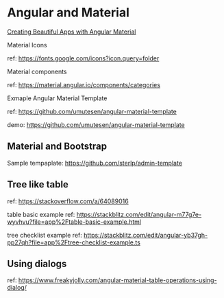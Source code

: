 # Angular and Material

[Creating Beautiful Apps with Angular Material](https://auth0.com/blog/creating-beautiful-apps-with-angular-material/)

Material Icons

ref: https://fonts.google.com/icons?icon.query=folder

Material components

ref: https://material.angular.io/components/categories

Exmaple Angular Material Template

ref: https://github.com/umutesen/angular-material-template

demo: https://github.com/umutesen/angular-material-template


## Material and Bootstrap

Sample tempaplate: https://github.com/sterlp/admin-template

## Tree like table

ref: https://stackoverflow.com/a/64089016

table basic example
ref: https://stackblitz.com/edit/angular-m77g7e-wyvhvu?file=app%2Ftable-basic-example.html

tree checklist example
ref: https://stackblitz.com/edit/angular-yb37gh-pp27qh?file=app%2Ftree-checklist-example.ts


## Using dialogs

ref: https://www.freakyjolly.com/angular-material-table-operations-using-dialog/
